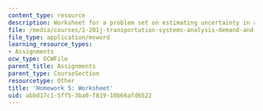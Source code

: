 ```yaml
---
content_type: resource
description: Worksheet for a problem set on estimating uncertainty in a revenue forecast.
file: /media/courses/1-201j-transportation-systems-analysis-demand-and-economics-fall-2008/abbd17c15ff53ba0f81910b66afd6522_hw_5.xls
file_type: application/msword
learning_resource_types:
- Assignments
ocw_type: OCWFile
parent_title: Assignments
parent_type: CourseSection
resourcetype: Other
title: 'Homework 5: Worksheet'
uid: abbd17c1-5ff5-3ba0-f819-10b66afd6522
---
```

